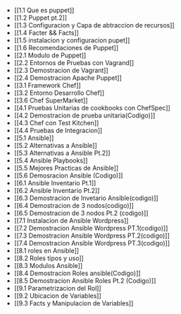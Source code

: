 - [[1.1 Que es puppet]]
- [[1.2 Puppet pt.2]]
- [[1.3 Configuracion y Capa de abtraccion de recursos]]
- [[1.4 Facter && Facts]]
- [[1.5 instalacion y configuracion pupet]]
- [[1.6 Recomendaciones de Puppet]]
- [[2.1 Modulo de Puppet]]
- [[2.2 Entornos de Pruebas con Vagrand]]
- [[2.3 Demostracion de Vagrant]]
- [[2.4 Demostracion Apache Puppet]]
- [[3.1 Framework Chef]]
- [[3.2 Entorno Desarrollo Chef]]
- [[3.6 Chef SuperMarket]]
- [[4.1 Pruebas Unitarias de cookbooks con ChefSpec]]
- [[4.2 Demostracion de prueba unitaria(Codigo)]]
- [[4.3 Chef con Test Kitchen]]
- [[4.4 Pruebas de Integracion]]
- [[5.1 Ansible]]
- [[5.2 Alternativas a Ansible]]
- [[5.3 Alternativas a Ansible Pt.2]]
- [[5.4 Ansible Playbooks]]
- [[5.5 Mejores Practicas de Ansible]]
- [[5.6 Demosracion Ansible (Codigo)]]
- [[6.1 Ansible Inventario Pt.1]]
- [[6.2 Ansible Inventario Pt.2]]
- [[6.3 Demostracion de Invetario Ansible(codigo)]]
- [[6.4 Demostracion de 3 nodos(codigo)]]
- [[6.5 Demostracion de 3 nodos Pt.2 (codigo)]]
- [[7.1 Instalacion de Ansible Wordpress]]
- [[7.2 Demostracion Ansible Wordpress PT.1(codigo)]]
- [[7.3 Demostracion Ansible Wordpress PT.2(codigo)]]
- [[7.4 Demostracion Ansible Wordpress PT.3(codigo)]]
- [[8.1 roles en Ansible]]
- [[8.2 Roles tipos y uso]]
- [[8.3 Modulos Ansible]]
- [[8.4 Demostracion Roles ansible(Codigo)]]
- [[8.5 Demostracion Ansible Roles Pt.2 (Codigo)]]
- [[9.1 Parametrizacion del Rol]]
- [[9.2 Ubicacion de Variables]]
- [[9.3 Facts y Manipulacion de Variables]]